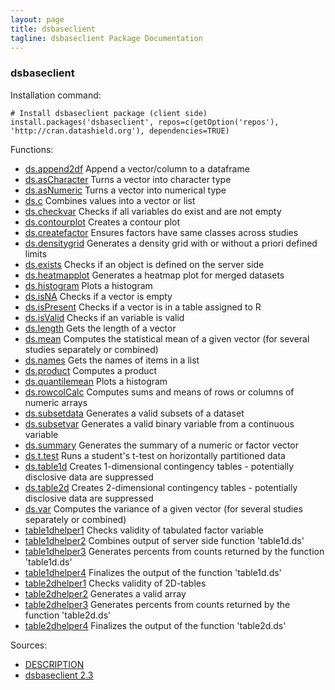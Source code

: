```yaml
---
layout: page
title: dsbaseclient
tagline: dsbaseclient Package Documentation
---
```



### dsbaseclient

Installation command:

	# Install dsbaseclient package (client side)
	install.packages('dsbaseclient', repos=c(getOption('repos'), 'http://cran.datashield.org'), dependencies=TRUE)

Functions:


* [ds.append2df](ds.append2df.html) Append a vector/column to a dataframe
* [ds.asCharacter](ds.asCharacter.html) Turns a vector into character type
* [ds.asNumeric](ds.asNumeric.html) Turns a vector into numerical type
* [ds.c](ds.c.html) Combines values into a vector or list
* [ds.checkvar](ds.checkvar.html) Checks if all variables do exist and are not empty
* [ds.contourplot](ds.contourplot.html) Creates a contour plot
* [ds.createfactor](ds.createfactor.html) Ensures factors have same classes across studies
* [ds.densitygrid](ds.densitygrid.html) Generates a density grid with or without a priori defined limits
* [ds.exists](ds.exists.html) Checks if an object is defined on the server side
* [ds.heatmapplot](ds.heatmapplot.html) Generates a heatmap plot for merged datasets
* [ds.histogram](ds.histogram.html) Plots a histogram
* [ds.isNA](ds.isNA.html) Checks if a vector is empty
* [ds.isPresent](ds.isPresent.html) Checks if a vector is in a table assigned to R
* [ds.isValid](ds.isValid.html) Checks if an variable is valid
* [ds.length](ds.length.html) Gets the length of a vector
* [ds.mean](ds.mean.html) Computes the statistical mean of a given vector (for several studies separately or combined)
* [ds.names](ds.names.html) Gets the names of items in a list
* [ds.product](ds.product.html) Computes a product
* [ds.quantilemean](ds.quantilemean.html) Plots a histogram
* [ds.rowcolCalc](ds.rowcolCalc.html) Computes sums and means of rows or columns of numeric arrays
* [ds.subsetdata](ds.subsetdata.html) Generates a valid subsets of a dataset
* [ds.subsetvar](ds.subsetvar.html) Generates a valid binary variable from a continuous variable
* [ds.summary](ds.summary.html) Generates the summary of a numeric or factor vector
* [ds.t.test](ds.t.test.html) Runs a student's t-test on horizontally partitioned data
* [ds.table1d](ds.table1d.html) Creates 1-dimensional contingency tables - potentially disclosive data are suppressed
* [ds.table2d](ds.table2d.html) Creates 2-dimensional contingency tables - potentially disclosive data are suppressed
* [ds.var](ds.var.html) Computes the variance of a given vector (for several studies separately or combined)
* [table1dhelper1](table1dhelper1.html) Checks validity of tabulated factor variable
* [table1dhelper2](table1dhelper2.html) Combines output of server side function 'table1d.ds'
* [table1dhelper3](table1dhelper3.html) Generates percents from counts returned by the function 'table1d.ds'
* [table1dhelper4](table1dhelper4.html) Finalizes the output of the function 'table1d.ds'
* [table2dhelper1](table2dhelper1.html) Checks validity of 2D-tables
* [table2dhelper2](table2dhelper2.html) Generates a valid array
* [table2dhelper3](table2dhelper3.html) Generates percents from counts returned by the function 'table2d.ds'
* [table2dhelper4](table2dhelper4.html) Finalizes the output of the function 'table2d.ds'

Sources:

* [DESCRIPTION](https://raw.github.com/datashield/dsbaseclient/2.3/DESCRIPTION)
* [dsbaseclient 2.3](https://github.com/datashield/dsbaseclient/tree/2.3)
